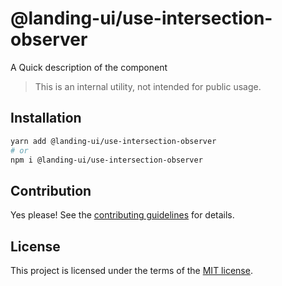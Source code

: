 # @landing-ui/use-intersection-observer

A Quick description of the component

> This is an internal utility, not intended for public usage.

## Installation

```sh
yarn add @landing-ui/use-intersection-observer
# or
npm i @landing-ui/use-intersection-observer
```

## Contribution

Yes please! See the
[contributing guidelines](https://github.com/PanagiotisPitsikoulis/landing.ui/blob/master/CONTRIBUTING.md)
for details.

## License

This project is licensed under the terms of the
[MIT license](https://github.com/PanagiotisPitsikoulis/landing.ui/blob/master/LICENSE).
